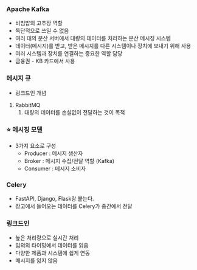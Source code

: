### Apache Kafka

- 비빔밥의 고추장 역할
- 독단적으로 쓰일 수 없음
- 여러 대의 분산 서버에서 대량의 데이터를 처리하는 분산 메시징 시스템
- 데이터(메시지)를 받고, 받은 메시지를 다른 시스템이나 장치에 보내기 위해 사용
- 여러 시스템과 장치를 연결하는 중요한 역할 담당
- 금융권 - KB 카드에서 사용

### 메시지 큐

- 링크드인 개념
1. RabbitMQ
    1. 대량의 데이터를 손실없이 전달하는 것이 목적

### ⭐ 메시징 모델

- 3가지 요소로 구성
    - Producer : 메시지 생산자
    - Broker : 메시지 수집/전달 역할 (Kafka)
    - Consumer : 메시지 소비자

### Celery

- FastAPI, Django, Flask랑 붙는다.
- 장고에서 들어오는 데이터를 Celery가 중간에서 전달

### 링크드인

- 높은 처리량으로 실시간 처리
- 임의의 타이밍에서 데이터를 읽음
- 다양한 제품과 시스템에 쉽게 연동
- 메시지를 잃지 않음